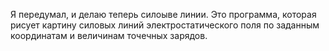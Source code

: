 Я передумал, и делаю теперь силоыве линии. Это программа, которая рисует картину силовых линий электростатического поля по заданным координатам и величинам точечных зарядов.
